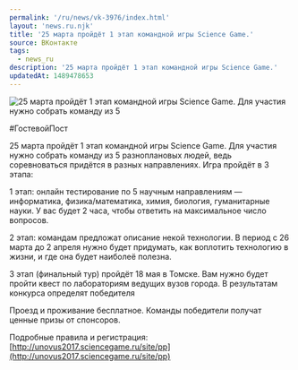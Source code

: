 ```yaml
---
permalink: '/ru/news/vk-3976/index.html'
layout: 'news.ru.njk'
title: '25 марта пройдёт 1 этап командной игры Science Game.'
source: ВКонтакте
tags:
  - news_ru
description: '25 марта пройдёт 1 этап командной игры Science Game.'
updatedAt: 1489478653
---
```

![25 марта пройдёт 1 этап командной игры Science Game. Для участия нужно собрать команду из 5](https://sun9-76.userapi.com/impf/c639123/v639123484/11835/fpGyYSxqFZg.jpg?size=537x330&quality=96&proxy=1&sign=84f0659c424cbf988889f883ce50174d&c_uniq_tag=GRP-2NOrkAnH4FApsixBj7T-FHYsvgvuu8scr5xzXuQ&type=album)

#ГостевойПост

25 марта пройдёт 1 этап командной игры Science Game. Для участия нужно собрать команду из 5 разноплановых людей, ведь соревноваться придётся в разных направлениях. Игра пройдёт в 3 этапа:

1 этап: онлайн тестирование по 5 научным направлениям — информатика, физика/математика, химия, биология, гуманитарные науки. У вас будет 2 часа, чтобы ответить на максимальное число вопросов.

2 этап: командам предложат описание некой технологии. В период с 26 марта до 2 апреля нужно будет придумать, как воплотить технологию в жизни, и где она будет наиболеё полезна.

3 этап (финальный тур) пройдёт 18 мая в Томске. Вам нужно будет пройти квест по лабораториям ведущих вузов города. В результатам конкурса определят победителя

Проезд и проживание бесплатное.
Команды победители получат ценные призы от спонсоров.

Подробные правила и регистрация: [http://unovus2017.sciencegame.ru/site/pp](http://unovus2017.sciencegame.ru/site/pp)
